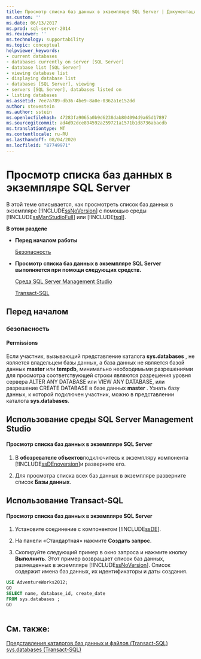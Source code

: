 ```yaml
---
title: Просмотр списка баз данных в экземпляре SQL Server | Документация Майкрософт
ms.custom: ''
ms.date: 06/13/2017
ms.prod: sql-server-2014
ms.reviewer: ''
ms.technology: supportability
ms.topic: conceptual
helpviewer_keywords:
- current databases
- databases currently on server [SQL Server]
- database list [SQL Server]
- viewing database list
- displaying database list
- databases [SQL Server], viewing
- servers [SQL Server], databases listed on
- listing databases
ms.assetid: 7ee7a789-db36-4be9-8a0e-0362a1e152dd
author: stevestein
ms.author: sstein
ms.openlocfilehash: 47283fa9065a0b9d6238dab804094d9a65d17897
ms.sourcegitcommit: ad4d92dce894592a259721a1571b1d8736abacdb
ms.translationtype: MT
ms.contentlocale: ru-RU
ms.lasthandoff: 08/04/2020
ms.locfileid: "87749971"
---
```

# <a name="view-a-list-of-databases-on-an-instance-of-sql-server"></a>Просмотр списка баз данных в экземпляре SQL Server
  В этой теме описывается, как просмотреть список баз данных в экземпляре [!INCLUDE[ssNoVersion](../../includes/ssnoversion-md.md)] с помощью среды [!INCLUDE[ssManStudioFull](../../includes/ssmanstudiofull-md.md)] или [!INCLUDE[tsql](../../includes/tsql-md.md)].  
  
 **В этом разделе**  
  
-   **Перед началом работы**  
  
     [Безопасность](#Security)  
  
-   **Просмотр списка баз данных в экземпляре SQL Server выполняется при помощи следующих средств.**  
  
     [Среда SQL Server Management Studio](#SSMSProcedure)  
  
     [Transact-SQL](#TsqlProcedure)  
  
##  <a name="before-you-begin"></a><a name="BeforeYouBegin"></a> Перед началом  
  
###  <a name="security"></a><a name="Security"></a> безопасность  
  
####  <a name="permissions"></a><a name="Permissions"></a> Permissions  
 Если участник, вызывающий представление каталога **sys.databases** , не является владельцем базы данных, а база данных не является базой данных **master** или **tempdb**, минимально необходимыми разрешениями для просмотра соответствующей строки являются разрешения уровня сервера ALTER ANY DATABASE или VIEW ANY DATABASE, или разрешение CREATE DATABASE в базе данных **master** . Узнать базу данных, к которой подключен участник, можно в представлении каталога **sys.databases**.  
  
##  <a name="using-sql-server-management-studio"></a><a name="SSMSProcedure"></a> Использование среды SQL Server Management Studio  
  
#### <a name="to-view-a-list-of-databases-on-an-instance-of-sql-server"></a>Просмотр списка баз данных в экземпляре SQL Server  
  
1.  В **обозревателе объектов**подключитесь к экземпляру компонента [!INCLUDE[ssDEnoversion](../../includes/ssdenoversion-md.md)]и разверните его.  
  
2.  Для просмотра списка всех баз данных в экземпляре разверните список **Базы данных**.  
  
##  <a name="using-transact-sql"></a><a name="TsqlProcedure"></a> Использование Transact-SQL  
  
#### <a name="to-view-a-list-of-databases-on-an-instance-of-sql-server"></a>Просмотр списка баз данных в экземпляре SQL Server  
  
1.  Установите соединение с компонентом [!INCLUDE[ssDE](../../includes/ssde-md.md)].  
  
2.  На панели «Стандартная» нажмите **Создать запрос**.  
  
3.  Скопируйте следующий пример в окно запроса и нажмите кнопку **Выполнить**. Этот пример возвращает список баз данных, размещенных в экземпляре [!INCLUDE[ssNoVersion](../../includes/ssnoversion-md.md)]. Список содержит имена баз данных, их идентификаторы и даты создания.  
  
```sql  
USE AdventureWorks2012;  
GO  
SELECT name, database_id, create_date  
FROM sys.databases ;  
GO  
  
```  
  
## <a name="see-also"></a>См. также:  
 [Представления каталогов баз данных и файлов (Transact-SQL)](/sql/relational-databases/system-catalog-views/databases-and-files-catalog-views-transact-sql)   
 [sys.databases (Transact-SQL)](/sql/relational-databases/system-catalog-views/sys-databases-transact-sql)  
  
  

